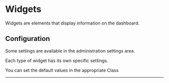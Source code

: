 # Widgets

Widgets are elements that display information on the dashboard.

## Configuration

Some settings are available in the administration settings area.

Each type of widget has its own specific settings.

You can set the default values in the appropriate Class

---